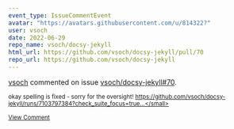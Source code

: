 ```yaml
---
event_type: IssueCommentEvent
avatar: "https://avatars.githubusercontent.com/u/814322?"
user: vsoch
date: 2022-06-29
repo_name: vsoch/docsy-jekyll
html_url: https://github.com/vsoch/docsy-jekyll/pull/70
repo_url: https://github.com/vsoch/docsy-jekyll
---
```


<a href='https://github.com/vsoch' target='_blank'>vsoch</a> commented on issue <a href='https://github.com/vsoch/docsy-jekyll/pull/70' target='_blank'>vsoch/docsy-jekyll#70</a>.

<small>okay spelling is fixed - sorry for the oversight! https://github.com/vsoch/docsy-jekyll/runs/7103797384?check_suite_focus=true...</small>

<a href='https://github.com/vsoch/docsy-jekyll/pull/70' target='_blank'>View Comment</a>